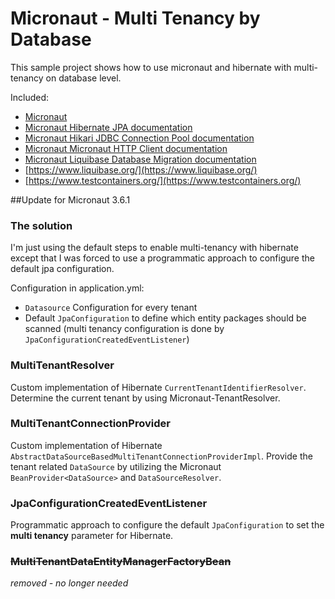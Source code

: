 # Micronaut - Multi Tenancy by Database

This sample project shows how to use micronaut and hibernate with multi-tenancy on database level.

Included:
- [Micronaut](https://micronaut.io/)
- [Micronaut Hibernate JPA documentation](https://micronaut-projects.github.io/micronaut-sql/latest/guide/index.html#hibernate)
- [Micronaut Hikari JDBC Connection Pool documentation](https://micronaut-projects.github.io/micronaut-sql/latest/guide/index.html#jdbc)
- [Micronaut Micronaut HTTP Client documentation](https://docs.micronaut.io/latest/guide/index.html#httpClient)
- [Micronaut Liquibase Database Migration documentation](https://micronaut-projects.github.io/micronaut-liquibase/latest/guide/index.html)
- [https://www.liquibase.org/](https://www.liquibase.org/)
- [https://www.testcontainers.org/](https://www.testcontainers.org/)

##Update for Micronaut 3.6.1

### The solution
I'm just using the default steps to enable multi-tenancy with hibernate except that I was forced to use a programmatic approach to configure the default jpa configuration.

Configuration in application.yml:
* ```Datasource``` Configuration for every tenant
* Default ```JpaConfiguration``` to define which entity packages should be scanned (multi tenancy configuration is done by ```JpaConfigurationCreatedEventListener```)

### MultiTenantResolver
Custom implementation of Hibernate ```CurrentTenantIdentifierResolver```.
Determine the current tenant by using Micronaut-TenantResolver.

### MultiTenantConnectionProvider
Custom implementation of Hibernate ```AbstractDataSourceBasedMultiTenantConnectionProviderImpl```.
Provide the tenant related ```DataSource``` by utilizing the Micronaut ```BeanProvider<DataSource>``` and ```DataSourceResolver```.

### JpaConfigurationCreatedEventListener
Programmatic approach to configure the default ```JpaConfiguration``` to set the **multi tenancy** parameter for Hibernate.

### ~~MultiTenantDataEntityManagerFactoryBean~~
_removed - no longer needed_